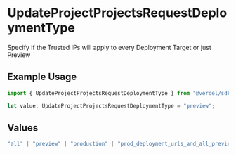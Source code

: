 # UpdateProjectProjectsRequestDeploymentType

Specify if the Trusted IPs will apply to every Deployment Target or just Preview

## Example Usage

```typescript
import { UpdateProjectProjectsRequestDeploymentType } from "@vercel/sdk/models/updateprojectop.js";

let value: UpdateProjectProjectsRequestDeploymentType = "preview";
```

## Values

```typescript
"all" | "preview" | "production" | "prod_deployment_urls_and_all_previews"
```